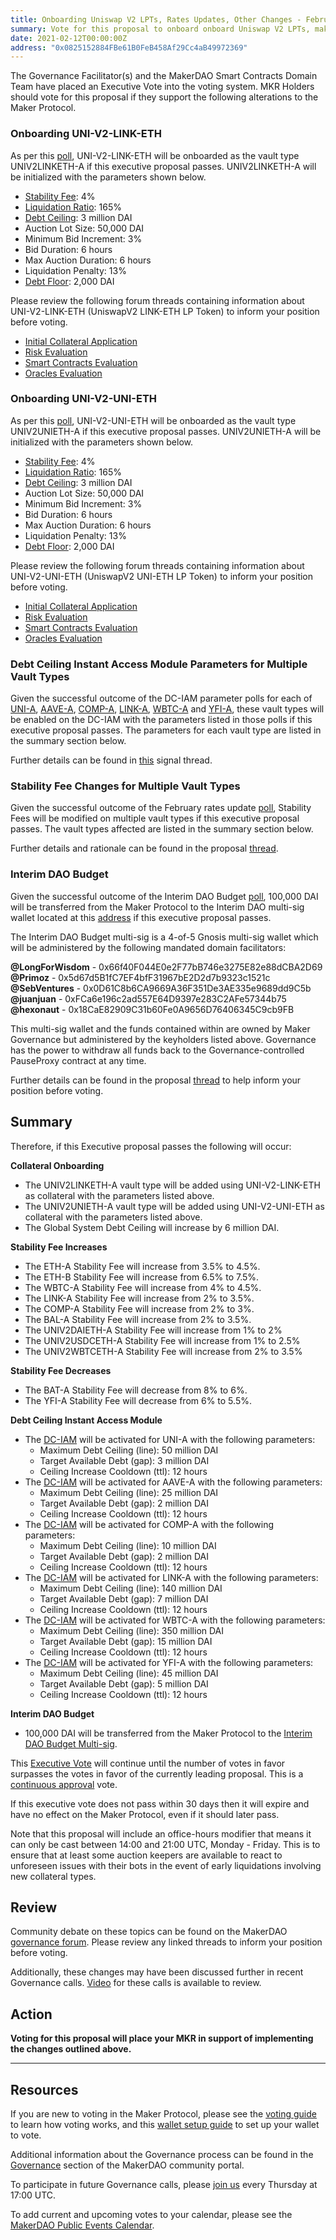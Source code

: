 ```yaml
---
title: Onboarding Uniswap V2 LPTs, Rates Updates, Other Changes - February 12, 2021
summary: Vote for this proposal to onboard onboard Uniswap V2 LPTs, make rate updates and other
date: 2021-02-12T00:00:00Z
address: "0x0825152884FBe61B0FeB458Af29Cc4aB49972369"
---
```

The Governance Facilitator(s) and the MakerDAO Smart Contracts Domain Team have placed an Executive Vote into the voting system. MKR Holders should vote for this proposal if they support the following alterations to the Maker Protocol.

### Onboarding UNI-V2-LINK-ETH

As per this [poll](https://vote.makerdao.com/polling/QmTNwWQD?network=mainnet#poll-detail), UNI-V2-LINK-ETH will be onboarded as the vault type UNIV2LINKETH-A if this executive proposal passes. UNIV2LINKETH-A will be initialized with the parameters shown below.

* [Stability Fee](https://community-development.makerdao.com/en/learn/governance/param-stability-fee): 4%
* [Liquidation Ratio](https://community-development.makerdao.com/en/learn/governance/param-liquidation-ratio): 165%
* [Debt Ceiling](https://community-development.makerdao.com/en/learn/governance/param-debt-ceiling): 3 million DAI
* Auction Lot Size: 50,000 DAI
* Minimum Bid Increment: 3%
* Bid Duration: 6 hours
* Max Auction Duration: 6 hours
* Liquidation Penalty: 13%
* [Debt Floor](https://community-development.makerdao.com/en/learn/governance/param-debt-floor): 2,000 DAI

Please review the following forum threads containing information about UNI-V2-LINK-ETH (UniswapV2 LINK-ETH LP Token) to inform your position before voting.
* [Initial Collateral Application](https://forum.makerdao.com/t/uni-v2-link-eth-mip6-collateral-onboarding-application/6190)
* [Risk Evaluation](https://forum.makerdao.com/t/uni-v2-link-eth-collateral-onboarding-risk-evaluation/6384)
* [Smart Contracts Evaluation](https://forum.makerdao.com/t/uni-v2-link-eth-erc20-token-smart-contract-technical-assessment/6330)
* [Oracles Evaluation](https://forum.makerdao.com/t/uni-v2-link-eth-collateral-onboarding-oracle-assessment-mip10c3-sp25/6355)

### Onboarding UNI-V2-UNI-ETH

As per this [poll](https://vote.makerdao.com/polling/QmWGzmhL?network=mainnet#poll-detail), UNI-V2-UNI-ETH will be onboarded as the vault type UNIV2UNIETH-A if this executive proposal passes. UNIV2UNIETH-A will be initialized with the parameters shown below.

* [Stability Fee](https://community-development.makerdao.com/en/learn/governance/param-stability-fee): 4%
* [Liquidation Ratio](https://community-development.makerdao.com/en/learn/governance/param-liquidation-ratio): 165%
* [Debt Ceiling](https://community-development.makerdao.com/en/learn/governance/param-debt-ceiling): 3 million DAI
* Auction Lot Size: 50,000 DAI
* Minimum Bid Increment: 3%
* Bid Duration: 6 hours
* Max Auction Duration: 6 hours
* Liquidation Penalty: 13%
* [Debt Floor](https://community-development.makerdao.com/en/learn/governance/param-debt-floor): 2,000 DAI

Please review the following forum threads containing information about UNI-V2-UNI-ETH (UniswapV2 UNI-ETH LP Token) to inform your position before voting.
* [Initial Collateral Application](https://forum.makerdao.com/t/uni-v2-uni-eth-mip6-collateral-onboarding-application/6185)
* [Risk Evaluation](https://forum.makerdao.com/t/uni-v2-uni-eth-collateral-onboarding-risk-evaluation/6383)
* [Smart Contracts Evaluation](https://forum.makerdao.com/t/uni-v2-uni-eth-erc20-token-smart-contract-technical-assessment/6328)
* [Oracles Evaluation](https://forum.makerdao.com/t/uni-v2-uni-eth-collateral-onboarding-oracle-assessment-mip10c3-sp24/6354)

### Debt Ceiling Instant Access Module Parameters for Multiple Vault Types

Given the successful outcome of the DC-IAM parameter polls for each of [UNI-A](https://vote.makerdao.com/polling/QmQtHoj6?network=mainnet#poll-detail), [AAVE-A](https://vote.makerdao.com/polling/QmU9zFqm?network=mainnet), [COMP-A](https://vote.makerdao.com/polling/QmaKzMQ6?network=mainnet), [LINK-A](https://vote.makerdao.com/polling/QmVgTLFE?network=mainnet), [WBTC-A](https://vote.makerdao.com/polling/QmSDQhiK?network=mainnet) and [YFI-A](https://vote.makerdao.com/polling/QmQQ3YS8?network=mainnet), these vault types will be enabled on the DC-IAM with the parameters listed in those polls if this executive proposal passes. The parameters for each vault type are listed in the summary section below.

Further details can be found in [this](https://forum.makerdao.com/t/iam-dc-parameters-wbtc-a-link-a-uni-a-comp-a-yfi-a-aave-a/6299) signal thread.

### Stability Fee Changes for Multiple Vault Types

Given the successful outcome of the February rates update [poll](https://vote.makerdao.com/polling/QmaXXN5z?network=mainnet#poll-detail), Stability Fees will be modified on multiple vault types if this executive proposal passes. The vault types affected are listed in the summary section below.

Further details and rationale can be found in the proposal [thread](https://forum.makerdao.com/t/rates-changes-proposal-2-feb-2021/6313/1).

### Interim DAO Budget

Given the successful outcome of the Interim DAO Budget [poll](https://vote.makerdao.com/polling/QmWtqqLK?network=mainnet), 100,000 DAI will be transferred from the Maker Protocol to the Interim DAO multi-sig wallet located at this [address](https://gnosis-safe.io/app/#/safes/0x73f09254a81e1F835Ee442d1b3262c1f1d7A13ff/settings) if this executive proposal passes.

The Interim DAO Budget multi-sig is a 4-of-5 Gnosis multi-sig wallet which will be administered by the following mandated domain facilitators:

**@LongForWisdom** - 0x66f40F044E0e2F77bB746e3275E82e88dCBA2D69  
**@Primoz** - 0x5d67d5B1fC7EF4bfF31967bE2D2d7b9323c1521c  
**@SebVentures** - 0x0D61C8b6CA9669A36F351De3AE335e9689dd9C5b  
**@juanjuan** - 0xFCa6e196c2ad557E64D9397e283C2AFe57344b75  
**@hexonaut** - 0x18CaE82909C31b60Fe0A9656D76406345C9cb9FB  

This multi-sig wallet and the funds contained within are owned by Maker Governance but administered by the keyholders listed above. Governance has the power to withdraw all funds back to the Governance-controlled PauseProxy contract at any time. 

Further details can be found in the proposal [thread](https://forum.makerdao.com/t/signal-request-interim-dao-operating-budget/5924) to help inform your position before voting.

## Summary

Therefore, if this Executive proposal passes the following will occur:

**Collateral Onboarding**
* The UNIV2LINKETH-A vault type will be added using UNI-V2-LINK-ETH as collateral with the parameters listed above.
* The UNIV2UNIETH-A vault type will be added using UNI-V2-UNI-ETH as collateral with the parameters listed above.
* The Global System Debt Ceiling will increase by 6 million DAI.

**Stability Fee Increases**
* The ETH-A Stability Fee will increase from 3.5% to 4.5%.
* The ETH-B Stability Fee will increase from 6.5% to 7.5%.
* The WBTC-A Stability Fee will increase from 4% to 4.5%.
* The LINK-A Stability Fee will increase from 2% to 3.5%.
* The COMP-A Stability Fee will increase from 2% to 3%.
* The BAL-A Stability Fee will increase from 2% to 3.5%.
* The UNIV2DAIETH-A Stability Fee will increase from 1% to 2%
* The UNIV2USDCETH-A Stability Fee will increase from 1% to 2.5%
* The UNIV2WBTCETH-A Stability Fee will increase from 2% to 3.5%

**Stability Fee Decreases**
* The BAT-A Stability Fee will decrease from 8% to 6%.
* The YFI-A Stability Fee will decrease from 6% to 5.5%.

**Debt Ceiling Instant Access Module**
* The [DC-IAM](https://community-development.makerdao.com/en/learn/governance/module-dciam/) will be activated for UNI-A with the following parameters:
	* Maximum Debt Ceiling (line): 50 million DAI
	* Target Available Debt (gap): 3 million DAI
	* Ceiling Increase Cooldown (ttl): 12 hours
* The [DC-IAM](https://community-development.makerdao.com/en/learn/governance/module-dciam/) will be activated for AAVE-A with the following parameters:
	* Maximum Debt Ceiling (line): 25 million DAI
	* Target Available Debt (gap): 2 million DAI
	* Ceiling Increase Cooldown (ttl): 12 hours
* The [DC-IAM](https://community-development.makerdao.com/en/learn/governance/module-dciam/) will be activated for COMP-A with the following parameters:
	* Maximum Debt Ceiling (line): 10 million DAI
	* Target Available Debt (gap): 2 million DAI
	* Ceiling Increase Cooldown (ttl): 12 hours
* The [DC-IAM](https://community-development.makerdao.com/en/learn/governance/module-dciam/) will be activated for LINK-A with the following parameters:
	* Maximum Debt Ceiling (line): 140 million DAI
	* Target Available Debt (gap): 7 million DAI
	* Ceiling Increase Cooldown (ttl): 12 hours
* The [DC-IAM](https://community-development.makerdao.com/en/learn/governance/module-dciam/) will be activated for WBTC-A with the following parameters:
	* Maximum Debt Ceiling (line): 350 million DAI
	* Target Available Debt (gap): 15 million DAI
	* Ceiling Increase Cooldown (ttl): 12 hours
* The [DC-IAM](https://community-development.makerdao.com/en/learn/governance/module-dciam/) will be activated for YFI-A with the following parameters:
	* Maximum Debt Ceiling (line): 45 million DAI
	* Target Available Debt (gap): 5 million DAI
	* Ceiling Increase Cooldown (ttl): 12 hours

**Interim DAO Budget**
* 100,000 DAI will be transferred from the Maker Protocol to the [Interim DAO Budget Multi-sig](https://gnosis-safe.io/app/#/safes/0x73f09254a81e1F835Ee442d1b3262c1f1d7A13ff/settings).

This [Executive Vote](https://community-development.makerdao.com/en/learn/governance/on-chain-gov) will continue until the number of votes in favor surpasses the votes in favor of the currently leading proposal. This is a [continuous approval](https://community-development.makerdao.com/en/learn/governance/how-voting-works) vote. 

If this executive vote does not pass within 30 days then it will expire and have no effect on the Maker Protocol, even if it should later pass. 

Note that this proposal will include an office-hours modifier that means it can only be cast between 14:00 and 21:00 UTC, Monday - Friday. This is to ensure that at least some auction keepers are available to react to unforeseen issues with their bots in the event of early liquidations involving new collateral types.


## Review

Community debate on these topics can be found on the MakerDAO [governance forum](https://forum.makerdao.com/). Please review any linked threads to inform your position before voting.

Additionally, these changes may have been discussed further in recent Governance calls. [Video](https://www.youtube.com/playlist?list=PLLzkWCj8ywWNq5-90-Id6VPSsrk4OWVan) for these calls is available to review.

## Action

**Voting for this proposal will place your MKR in support of implementing the changes outlined above.**

---

## Resources

If you are new to voting in the Maker Protocol, please see the [voting guide](https://community-development.makerdao.com/en/learn/governance/how-voting-works/) to learn how voting works, and this [wallet setup guide](https://community-development.makerdao.com/en/learn/governance/voting-setup/) to set up your wallet to vote.

Additional information about the Governance process can be found in the [Governance](https://community-development.makerdao.com/en/learn/governance) section of the MakerDAO community portal.

To participate in future Governance calls, please [join us](https://github.com/makerdao/community/tree/master/governance/governance-and-risk-meetings) every Thursday at 17:00 UTC.

To add current and upcoming votes to your calendar, please see the [MakerDAO Public Events Calendar](https://calendar.google.com/calendar/embed?src=makerdao.com_3efhm2ghipksegl009ktniomdk%40group.calendar.google.com&ctz=UTC&mode=week&showCalendars=0&showPrint=0).
